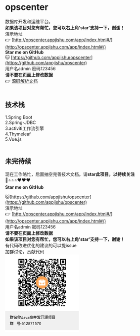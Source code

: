 # opscenter
数据库开发和运维平台。 
<br/>
<b>如果该项目对您有帮忙，您可以右上角'star'支持一下，谢谢！</b>
<br/>
演示地址
<br/>
👉 [http://opscenter.appjishu.com/app/index.html#/](http://opscenter.appjishu.com/app/index.html#/)
<br/>
**Star me on GitHub** 
<br/>
🐱 [https://github.com/appjishu/opscenter](https://github.com/appjishu/opscenter)
<br/>
用户名admin     密码123456
<br/>
<b>请不要在页面上修改数据</b>
<br/>
👉 [源码解析文档](SOURCE-README.md)
<br/><br/>

## 技术栈
1.Spring Boot <br/>
2.Spring-JDBC <br/>
3.activiti工作流引擎 <br/>
4.Thymeleaf <br/>
5.Vue.js <br/>
<br/>

## 未完待续

现在工作略忙，后面抽空完善技术文档。请**star此项目，以持续关注**<br/>
📌⭐⭐⭐❤❤❤ <br/>
**Star me on GitHub** <br/>

🐱[https://github.com/appjishu/opscenter](https://github.com/appjishu/opscenter) 
<br/>
演示地址
<br/>
👉 [http://opscenter.appjishu.com/app/index.html#/](http://opscenter.appjishu.com/app/index.html#/)
<br/>
用户名admin     密码123456
<br/>
<b>请不要在页面上修改数据</b><br/>
<b>如果该项目对您有帮忙，您可以右上角'star'支持一下，谢谢！</b>
<br/>
有代码改进优化的建议的可以提issue
<br/>
加群讨论，贡献代码
<br/>
![](doc/image/group-qrcode.png)
